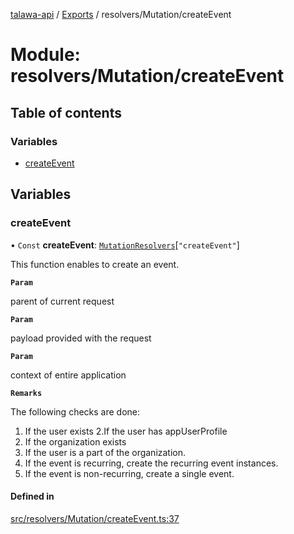 [talawa-api](../README.md) / [Exports](../modules.md) / resolvers/Mutation/createEvent

# Module: resolvers/Mutation/createEvent

## Table of contents

### Variables

- [createEvent](resolvers_Mutation_createEvent.md#createevent)

## Variables

### createEvent

• `Const` **createEvent**: [`MutationResolvers`](types_generatedGraphQLTypes.md#mutationresolvers)[``"createEvent"``]

This function enables to create an event.

**`Param`**

parent of current request

**`Param`**

payload provided with the request

**`Param`**

context of entire application

**`Remarks`**

The following checks are done:
1. If the user exists
2.If the user has appUserProfile
3. If the organization exists
4. If the user is a part of the organization.
5. If the event is recurring, create the recurring event instances.
6. If the event is non-recurring, create a single event.

#### Defined in

[src/resolvers/Mutation/createEvent.ts:37](https://github.com/PalisadoesFoundation/talawa-api/blob/65069df/src/resolvers/Mutation/createEvent.ts#L37)
